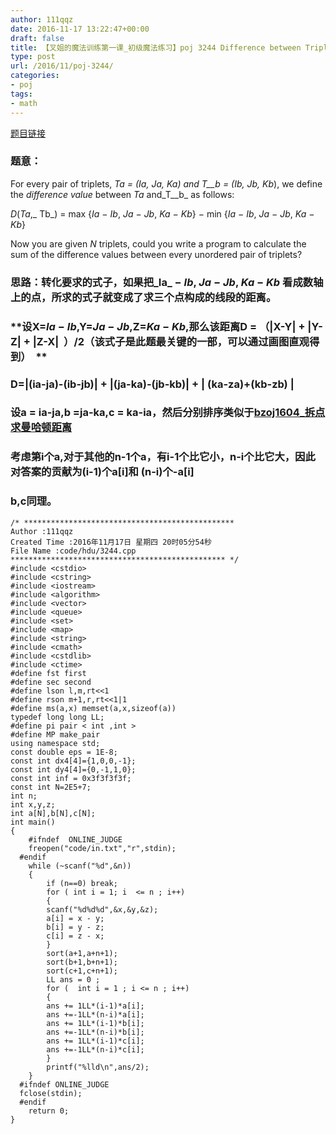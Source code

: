 ```yaml
---
author: 111qqz
date: 2016-11-17 13:22:47+00:00
draft: false
title: 【叉姐的魔法训练第一课_初级魔法练习】poj 3244 Difference between Triplets （数学）
type: post
url: /2016/11/poj-3244/
categories:
- poj
tags:
- math
---
```


[题目链接](http://poj.org/problem?id=3244)


### 题意：


For every pair of triplets, _Ta _= (_Ia_, _Ja_, _Ka_) and _T__b_ = (_Ib_, _Jb_,_ Kb_), we define the _difference value_ between _Ta_ and_T__b_ as follows:


_D_(_Ta_,_ Tb_) = max {_Ia_ − _Ib_, _Ja_ − _Jb_, _Ka_ − _Kb_} − min {_Ia_ − _Ib_, _Ja_ − _Jb_, _Ka_ − _Kb_}


Now you are given _N_ triplets, could you write a program to calculate the sum of the difference values between every unordered pair of triplets?


### 思路：转化要求的式子，如果把_Ia_ − _Ib_, _Ja_ − _Jb_, _Ka_ − _Kb_ 看成数轴上的点，所求的式子就变成了求三个点构成的线段的距离。




### **设X=_Ia_ − _Ib_,Y=_Ja_ − _Jb_,Z=_Ka_ − _Kb_,那么该距离D = （|X-Y| + |Y-Z| + |Z-X|  ）/2（该式子是此题最关键的一部，可以通过画图直观得到）  **




### **D=|(ia-ja)-(ib-jb)| + |(ja-ka)-(jb-kb)| + | (ka-za)+(kb-zb) |**




### **设a = ia-ja,b =ja-ka,c = ka-ia，然后分别排序类似于[bzoj1604_拆点求曼哈顿距离](https://111qqz.com/wordpress/2016/02/bzoj1604/)**




### 考虑第i个a,对于其他的n-1个a，有i-1个比它小，n-i个比它大，因此对答案的贡献为(i-1)个a[i]和 (n-i)个-a[i]




### b,c同理。



    
    /* ***********************************************
    Author :111qqz
    Created Time :2016年11月17日 星期四 20时05分54秒
    File Name :code/hdu/3244.cpp
    ************************************************ */
    #include <cstdio>
    #include <cstring>
    #include <iostream>
    #include <algorithm>
    #include <vector>
    #include <queue>
    #include <set>
    #include <map>
    #include <string>
    #include <cmath>
    #include <cstdlib>
    #include <ctime>
    #define fst first
    #define sec second
    #define lson l,m,rt<<1
    #define rson m+1,r,rt<<1|1
    #define ms(a,x) memset(a,x,sizeof(a))
    typedef long long LL;
    #define pi pair < int ,int >
    #define MP make_pair
    using namespace std;
    const double eps = 1E-8;
    const int dx4[4]={1,0,0,-1};
    const int dy4[4]={0,-1,1,0};
    const int inf = 0x3f3f3f3f;
    const int N=2E5+7;
    int n;
    int x,y,z;
    int a[N],b[N],c[N];
    int main()
    {
    	#ifndef  ONLINE_JUDGE 
    	freopen("code/in.txt","r",stdin);
      #endif
    	while (~scanf("%d",&n))
    	{
    	    if (n==0) break;
    	    for ( int i = 1; i  <= n ; i++)
    	    {
    		scanf("%d%d%d",&x,&y,&z);
    		a[i] = x - y;
    		b[i] = y - z;
    		c[i] = z - x;
    	    }
    	    sort(a+1,a+n+1);
    	    sort(b+1,b+n+1);
    	    sort(c+1,c+n+1);
    	    LL ans = 0 ;
    	    for (  int i = 1 ; i <= n ; i++)
    	    {
    		ans += 1LL*(i-1)*a[i];
    		ans +=-1LL*(n-i)*a[i];	
    		ans += 1LL*(i-1)*b[i];
    		ans +=-1LL*(n-i)*b[i];	
    		ans += 1LL*(i-1)*c[i];
    		ans +=-1LL*(n-i)*c[i];
    	    }
    	    printf("%lld\n",ans/2);
    	}
      #ifndef ONLINE_JUDGE  
      fclose(stdin);
      #endif
        return 0;
    }
    







### 




#### 



